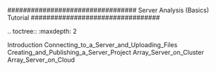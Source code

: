 #################################
Server Analysis (Basics) Tutorial
#################################

.. toctree::
    :maxdepth: 2

 Introduction
 Connecting_to_a_Server_and_Uploading_Files
 Creating_and_Publishing_a_Server_Project
 Array_Server_on_Cluster
 Array_Server_on_Cloud
	
	
